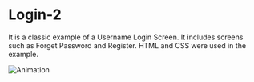# Login-2

It is a classic example of a Username Login Screen. It includes screens such as Forget Password and Register. HTML and CSS were used in the example.

![Animation](https://github.com/oranmehmetsirin/Login-2/blob/main/gif.gif?raw=true) 
